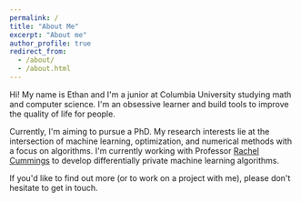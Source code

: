 ```yaml
---
permalink: /
title: "About Me"
excerpt: "About me"
author_profile: true
redirect_from: 
  - /about/
  - /about.html
---
```


Hi! My name is Ethan and I'm a junior at Columbia University studying math and computer science. I'm an obsessive learner and build tools to improve the quality of life for people.

Currently, I'm aiming to pursue a PhD. My research interests lie at the intersection of machine learning, optimization, and numerical methods with a focus on algorithms. I'm currently working with Professor [Rachel Cummings](https://www.engineering.columbia.edu/faculty/rachel-cummings) to develop differentially private machine learning algorithms.

 If you'd like to find out more (or to work on a project with me), please don't hesitate to get in touch.
